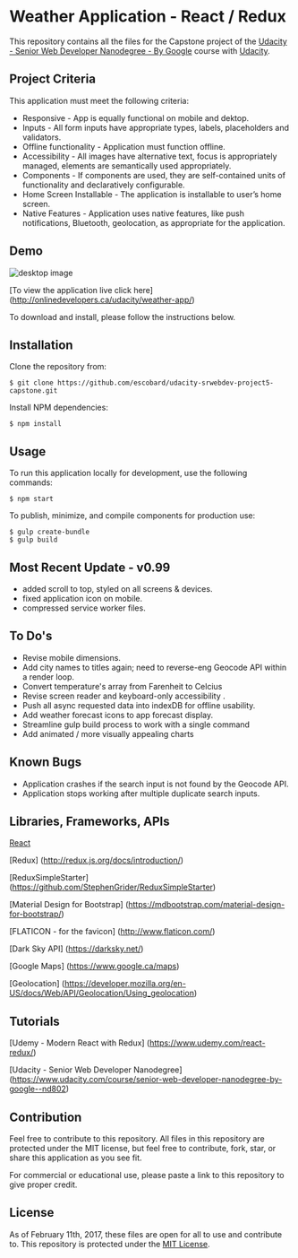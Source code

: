 # Weather Application - React / Redux 

This repository contains all the files for the Capstone project of the [Udacity - Senior Web Developer Nanodegree - By Google](https://www.udacity.com/course/senior-web-developer-nanodegree-by-google--nd802) course with [Udacity](https://www.udacity.com/). 

## Project Criteria
This application must meet the following criteria:

- Responsive - App is equally functional on mobile and dektop.
- Inputs - All form inputs have appropriate types, labels, placeholders and validators.
- Offline functionality - Application must function offline.
- Accessibility - All images have alternative text, focus is appropriately managed, elements are semantically used appropriately.
- Components - If components are used, they are self-contained units of functionality and declaratively configurable.
- Home Screen Installable - The application is installable to user’s home screen.
- Native Features - Application uses native features, like push notifications, Bluetooth, geolocation, as appropriate for the application.

## Demo

![desktop image](https://onlinedevelopers.ca/udacity/weather-app/img/read-me/proj5-collage.jpg)

[To view the application live click here] (http://onlinedevelopers.ca/udacity/weather-app/)

To download and install, please follow the instructions below.

## Installation

Clone the repository from: 
```
$ git clone https://github.com/escobard/udacity-srwebdev-project5-capstone.git
```

Install NPM dependencies:
```
$ npm install
```

## Usage

To run this application locally for development, use the following commands:

```
$ npm start
```

To publish, minimize, and compile components for production use:

```
$ gulp create-bundle
$ gulp build
```

## Most Recent Update - v0.99
- added scroll to top, styled on all screens & devices.
- fixed application icon on mobile.
- compressed service worker files.

## To Do's
- Revise mobile dimensions.
- Add city names to titles again; need to reverse-eng Geocode API within a render loop.
- Convert temperature's array from Farenheit to Celcius
- Revise screen reader and keyboard-only accessibility .
- Push all async requested data into indexDB for offline usability.
- Add weather forecast icons to app forecast display.
- Streamline gulp build process to work with a single command
- Add animated / more visually appealing charts

## Known Bugs
- Application crashes if the search input is not found by the Geocode API.
- Application stops working after multiple duplicate search inputs.

## Libraries, Frameworks, APIs

[React](https://facebook.github.io/react/)

[Redux] (http://redux.js.org/docs/introduction/)

[ReduxSimpleStarter] (https://github.com/StephenGrider/ReduxSimpleStarter)

[Material Design for Bootstrap] (https://mdbootstrap.com/material-design-for-bootstrap/)

[FLATICON - for the favicon] (http://www.flaticon.com/)

[Dark Sky API] (https://darksky.net/)

[Google Maps] (https://www.google.ca/maps)

[Geolocation] (https://developer.mozilla.org/en-US/docs/Web/API/Geolocation/Using_geolocation)

##  Tutorials

[Udemy - Modern React with Redux] (https://www.udemy.com/react-redux/)

[Udacity - Senior Web Developer Nanodegree] (https://www.udacity.com/course/senior-web-developer-nanodegree-by-google--nd802)

## Contribution

Feel free to contribute to this repository. All files in this repository are protected under the MIT license, but feel free to contribute, fork, star, or share this application as you see fit.

For commercial or educational use, please paste a link to this repository to give proper credit.

## License
As of February 11th, 2017, these files are open for all to use and contribute to. This repository is protected under the [MIT License](http://choosealicense.com/licenses/mit/).
